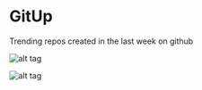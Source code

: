 # GitUp
Trending repos created in the last week on github


![alt tag](http://i.imgur.com/AxvwLoM.png?1)


![alt tag](http://i.imgur.com/uBE3HlD.png?1)

